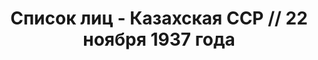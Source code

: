 ---
title: Список лиц - Казахская ССР // 22 ноября 1937 года
description: РГАСПИ, ф.17, оп.171, дело 413, лист 43
images:
- /disk/pictures/v05/17-171-413-043.jpg
- /disk/pictures/v05/17-171-413-044.jpg
- /disk/pictures/v05/17-171-413-045.jpg
- /disk/pictures/v05/17-171-413-046.jpg
- /disk/pictures/v05/17-171-413-047.jpg
---